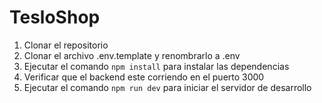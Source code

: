 # TesloShop

1. Clonar el repositorio
2. Clonar el archivo .env.template y renombrarlo a .env
3. Ejecutar el comando `npm install` para instalar las dependencias
4. Verificar que el backend este corriendo en el puerto 3000
5. Ejecutar el comando `npm run dev` para iniciar el servidor de desarrollo